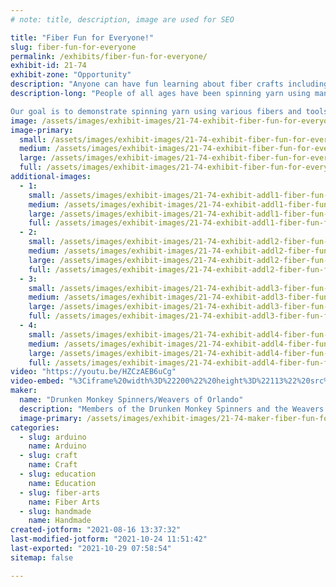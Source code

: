 ```yaml
---
# note: title, description, image are used for SEO

title: "Fiber Fun for Everyone!"
slug: fiber-fun-for-everyone
permalink: /exhibits/fiber-fun-for-everyone/
exhibit-id: 21-74
exhibit-zone: "Opportunity"
description: "Anyone can have fun learning about fiber crafts including spinning yarn and then using the yarn."
description-long: "People of all ages have been spinning yarn using many different materials and then using the yarn to make a product for thousands of years.  Yarn can be spun from sheep&#039;s wool, plant fibers such as cotton, and many other “fibers”.  Tools as simple as a hand spindle can be used, while a foot treadled wheel or electric spinner may also be used.  Yarn can be used for knitting, crocheting, weaving (using a wide variety of looms) or other fiber crafts.

Our goal is to demonstrate spinning yarn using various fibers and tools, as well as how the yarn can be used to make a variety of projects.  We will have a loom that people can try weaving on, and a free take-away activity (primarily aimed at children).  Some items on display will incorporate conductive thread to light LEDs or EL wire.  Sparky the Cat has conductive touch spots made using handspun conductive thread to light LEDs and make him say &quot;meow&quot;."
image: /assets/images/exhibit-images/21-74-exhibit-fiber-fun-for-everyone-me-holding-sparky-mf-2019-small-large.jpg
image-primary: 
  small: /assets/images/exhibit-images/21-74-exhibit-fiber-fun-for-everyone-me-holding-sparky-mf-2019-small-small.jpg
  medium: /assets/images/exhibit-images/21-74-exhibit-fiber-fun-for-everyone-me-holding-sparky-mf-2019-small-medium.jpg
  large: /assets/images/exhibit-images/21-74-exhibit-fiber-fun-for-everyone-me-holding-sparky-mf-2019-small-large.jpg
  full: /assets/images/exhibit-images/21-74-exhibit-fiber-fun-for-everyone-me-holding-sparky-mf-2019-small-full.jpg
additional-images: 
  - 1:
    small: /assets/images/exhibit-images/21-74-exhibit-addl1-fiber-fun-for-everyone-maker-faire-burlap-weaving-takeaway-small-small.jpg
    medium: /assets/images/exhibit-images/21-74-exhibit-addl1-fiber-fun-for-everyone-maker-faire-burlap-weaving-takeaway-small-medium.jpg
    large: /assets/images/exhibit-images/21-74-exhibit-addl1-fiber-fun-for-everyone-maker-faire-burlap-weaving-takeaway-small-large.jpg
    full: /assets/images/exhibit-images/21-74-exhibit-addl1-fiber-fun-for-everyone-maker-faire-burlap-weaving-takeaway-small-full.jpg
  - 2:
    small: /assets/images/exhibit-images/21-74-exhibit-addl2-fiber-fun-for-everyone-el-wire-lit-up-on-loom-small-small.jpg
    medium: /assets/images/exhibit-images/21-74-exhibit-addl2-fiber-fun-for-everyone-el-wire-lit-up-on-loom-small-medium.jpg
    large: /assets/images/exhibit-images/21-74-exhibit-addl2-fiber-fun-for-everyone-el-wire-lit-up-on-loom-small-large.jpg
    full: /assets/images/exhibit-images/21-74-exhibit-addl2-fiber-fun-for-everyone-el-wire-lit-up-on-loom-small-full.jpg
  - 3:
    small: /assets/images/exhibit-images/21-74-exhibit-addl3-fiber-fun-for-everyone-el-wire-on-loom-not-lit-up-small-small.jpg
    medium: /assets/images/exhibit-images/21-74-exhibit-addl3-fiber-fun-for-everyone-el-wire-on-loom-not-lit-up-small-medium.jpg
    large: /assets/images/exhibit-images/21-74-exhibit-addl3-fiber-fun-for-everyone-el-wire-on-loom-not-lit-up-small-large.jpg
    full: /assets/images/exhibit-images/21-74-exhibit-addl3-fiber-fun-for-everyone-el-wire-on-loom-not-lit-up-small-full.jpg
  - 4:
    small: /assets/images/exhibit-images/21-74-exhibit-addl4-fiber-fun-for-everyone-nano-with-fiber-and-pedal-small-small.jpg
    medium: /assets/images/exhibit-images/21-74-exhibit-addl4-fiber-fun-for-everyone-nano-with-fiber-and-pedal-small-medium.jpg
    large: /assets/images/exhibit-images/21-74-exhibit-addl4-fiber-fun-for-everyone-nano-with-fiber-and-pedal-small-large.jpg
    full: /assets/images/exhibit-images/21-74-exhibit-addl4-fiber-fun-for-everyone-nano-with-fiber-and-pedal-small-full.jpg
video: "https://youtu.be/HZCzAEB6uCg"
video-embed: "%3Ciframe%20width%3D%22200%22%20height%3D%22113%22%20src%3D%22https%3A//www.youtube.com/embed/gBrmnB5aOSI%3Ffeature%3Doembed%22%20frameborder%3D%220%22%20allow%3D%22accelerometer%3B%20autoplay%3B%20clipboard-write%3B%20encrypted-media%3B%20gyroscope%3B%20picture-in-picture%22%20allowfullscreen%3E%3C/iframe%3E"
maker: 
  name: "Drunken Monkey Spinners/Weavers of Orlando"
  description: "Members of the Drunken Monkey Spinners and the Weavers of Orlando have been exhibiting at the Orlando Maker Faire for several years.  Both are non-profit organizations committed to providing information about the fiber arts and opportunities for members of the community to learn about the fiber arts."
  image-primary: /assets/images/exhibit-images/21-74-maker-fiber-fun-for-everyone-dolls-do-kumihimo-and-weave-for-mf-medium.jpeg
categories: 
  - slug: arduino
    name: Arduino
  - slug: craft
    name: Craft
  - slug: education
    name: Education
  - slug: fiber-arts
    name: Fiber Arts
  - slug: handmade
    name: Handmade
created-jotform: "2021-08-16 13:37:32"
last-modified-jotform: "2021-10-24 11:51:42"
last-exported: "2021-10-29 07:58:54"
sitemap: false

---
```

